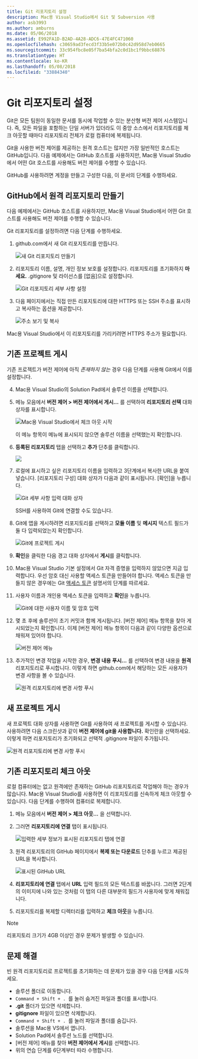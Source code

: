 ```yaml
---
title: Git 리포지토리 설정
description: Mac용 Visual Studio에서 Git 및 Subversion 사용
author: asb3993
ms.author: amburns
ms.date: 05/06/2018
ms.assetid: E992FA1D-B2AD-4A28-ADC6-47E4FC471060
ms.openlocfilehash: c30659ad3fecd3f33b5e072b0c42d958d7eb0665
ms.sourcegitcommit: 33c954fbc8e05f7ba54bfa2c0d1bc1f9bbc68876
ms.translationtype: HT
ms.contentlocale: ko-KR
ms.lasthandoff: 05/08/2018
ms.locfileid: "33884340"
---
```

# <a name="setting-up-a-git-repository"></a>Git 리포지토리 설정

Git은 모든 팀원이 동일한 문서를 동시에 작업할 수 있는 분산형 버전 제어 시스템입니다. 즉, 모든 파일을 포함하는 단일 서버가 있더라도 이 중앙 소스에서 리포지토리를 체크 아웃할 때마다 리포지토리 전체가 로컬 컴퓨터에 복제됩니다.

Git을 사용한 버전 제어를 제공하는 원격 호스트는 많지만 가장 일반적인 호스트는 GitHub입니다. 다음 예제에서는 GitHub 호스트를 사용하지만, Mac용 Visual Studio에서 어떤 Git 호스트를 사용해도 버전 제어를 수행할 수 있습니다.

GitHub를 사용하려면 계정을 만들고 구성한 다음, 이 문서의 단계를 수행하세요. 

## <a name="creating-a-remote-repo-on-github"></a>GitHub에서 원격 리포지토리 만들기

다음 예제에서는 GitHub 호스트를 사용하지만, Mac용 Visual Studio에서 어떤 Git 호스트를 사용해도 버전 제어를 수행할 수 있습니다.

Git 리포지토리를 설정하려면 다음 단계를 수행하세요.

1. github.com에서 새 Git 리포지토리를 만듭니다.

    ![새 Git 리포지토리 만들기](media/version-control-git1-sml.png)

2. 리포지토리 이름, 설명, 개인 정보 보호를 설정합니다. 리포지토리를 초기화하지 **마세요.** .gitignore 및 라이선스를 [없음]으로 설정합니다.

    ![Git 리포지토리 세부 사항 설정](media/version-control-git2.png)

3. 다음 페이지에서는 직접 만든 리포지토리에 대한 HTTPS 또는 SSH 주소를 표시하고 복사하는 옵션을 제공합니다.

    ![주소 보기 및 복사](media/version-control-git3.png)

  Mac용 Visual Studio에서 이 리포지토리를 가리키려면 HTTPS 주소가 필요합니다.


## <a name="publishing-an-existing-project"></a>기존 프로젝트 게시

기존 프로젝트가 버전 제어에 아직 _존재하지 않는_ 경우 다음 단계를 사용해 Git에서 이를 설정합니다.

4.  Mac용 Visual Studio의 Solution Pad에서 솔루션 이름을 선택합니다. 

5. 메뉴 모음에서 **버전 제어 > 버전 제어에서 게시...** 를 선택하여 **리포지토리 선택** 대화 상자를 표시합니다.

    ![Mac용 Visual Studio에서 체크 아웃 시작](media/version-control-git4-sml.png)

    이 메뉴 항목이 메뉴에 표시되지 않으면 솔루션 이름을 선택했는지 확인합니다.  

6. **등록된 리포지토리** 탭을 선택하고 **추가** 단추를 클릭합니다.

    ![](media/version-control-git5.png)

7. 로컬에 표시하고 싶은 리포지토리 이름을 입력하고 3단계에서 복사한 URL을 붙여넣습니다. [리포지토리 구성] 대화 상자가 다음과 같이 표시됩니다. [확인]을 누릅니다. 

    ![Git 세부 사항 입력 대화 상자](media/version-control-git6.png)

    SSH를 사용하여 Git에 연결할 수도 있습니다.

8. Git에 앱을 게시하려면 리포지토리를 선택하고 **모듈 이름** 및 **메시지** 텍스트 필드가 둘 다 입력되었는지 확인합니다.

    ![Git에 프로젝트 게시](media/version-control-git7.png)

9. **확인**을 클릭한 다음 경고 대화 상자에서 **게시**를 클릭합니다.

10. Mac용 Visual Studio 기본 설정에서 Git 자격 증명을 입력하지 않았으면 지금 입력합니다. 우선 암호 대신 사용할 액세스 토큰을 만들어야 합니다. 액세스 토큰을 만들지 않은 경우에는 Git [액세스 토큰](https://help.github.com/articles/creating-an-access-token-for-command-line-use/) 설명서의 단계를 따르세요.

11. 사용자 이름과 개인용 액세스 토큰을 입력하고 **확인**을 누릅니다.

    ![Git에 대한 사용자 이름 및 암호 입력](media/version-control-git9-sml.png)

12. 몇 초 후에 솔루션이 초기 커밋과 함께 게시됩니다. [버전 제어] 메뉴 항목을 찾아 게시되었는지 확인합니다. 이제 [버전 제어] 메뉴 항목이 다음과 같이 다양한 옵션으로 채워져 있어야 합니다. 

    ![버전 제어 메뉴](media/version-control-git10.png)

13. 추가적인 변경 작업을 시작한 경우, **변경 내용 푸시...** 를 선택하여 변경 내용을 **원격** 리포지토리로 푸시합니다. 이렇게 하면 github.com에서 해당하는 모든 사용자가 변경 사항을 볼 수 있습니다. 

    ![원격 리포지토리에 변경 사항 푸시](media/version-control-git11.png)

## <a name="publishing-a-new-project"></a>새 프로젝트 게시

새 프로젝트 대화 상자를 사용하면 Git를 사용하여 새 프로젝트를 게시할 수 있습니다. 사용하려면 다음 스크린샷과 같이 **버전 제어에 git을 사용합니다.** 확인란을 선택하세요. 이렇게 하면 리포지토리가 초기화되고 선택적 .gitignore 파일이 추가됩니다.

![원격 리포지토리에 변경 사항 푸시](media/version-control-git12.png)

## <a name="checkout-an-existing-repository"></a>기존 리포지토리 체크 아웃

로컬 컴퓨터에는 없고 원격에만 존재하는 GitHub 리포지토리로 작업해야 하는 경우가 많습니다. Mac용 Visual Studio를 사용하면 이 리포지토리를 신속하게 체크 아웃할 수 있습니다. 다음 단계를 수행하여 컴퓨터로 복제합니다.

1. 메뉴 모음에서 **버전 제어 > 체크 아웃...** 을 선택합니다.

2. 그러면 **리포지토리에 연결** 탭이 표시됩니다.

    ![입력한 세부 정보가 표시된 리포지토리 탭에 연결](media/version-control-git13.png)

3. 원격 리포지토리의 GitHub 페이지에서 **복제 또는 다운로드** 단추를 누르고 제공된 URL을 복사합니다.

    ![표시된 GitHub URL](media/version-control-git14.png)

4. **리포지토리에 연결** 탭에서 **URL** 입력 필드의 모든 텍스트를 바꿉니다. 그러면 2단계의 이미지에 나와 있는 것처럼 이 탭의 다른 대부분의 필드가 사용자에 맞게 채워집니다.

5. 리포지토리를 복제할 디렉터리를 입력하고 **체크 아웃**을 누릅니다.

> [!NOTE]
리포지토리 크기가 4GB 이상인 경우 문제가 발생할 수 있습니다.

## <a name="troubleshooting"></a>문제 해결

빈 원격 리포지토리로 프로젝트를 초기화하는 데 문제가 있을 경우 다음 단계를 시도하세요.

- 솔루션 폴더로 이동합니다.
- `Command + Shift + . `를 눌러 숨겨진 파일과 폴더를 표시합니다.
- **.git** 폴더가 있으면 삭제합니다.
- **gitignore** 파일이 있으면 삭제합니다.
- `Command + Shift + . `를 눌러 파일과 폴더를 숨깁니다.
- 솔루션을 Mac용 VS에서 엽니다.
- Solution Pad에서 솔루션 노드를 선택합니다.
- [버전 제어] 메뉴를 찾아 **버전 제어에서 게시**를 선택합니다.
- 위의 연습 단계를 6단계부터 따라 수행합니다.